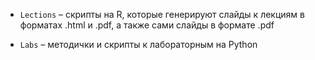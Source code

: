 
* `Lections`  – скрипты на R, которые генерируют слайды к лекциям в форматах .html и .pdf, а также сами слайды в формате .pdf     

* `Labs`  – методички и скрипты к лабораторным на Python       
